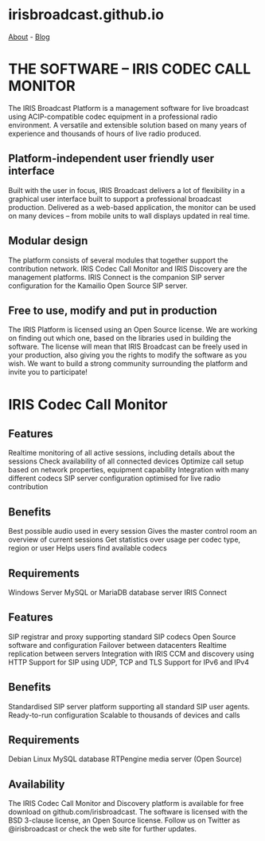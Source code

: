 # irisbroadcast.github.io

[About](README_ABOUT.md) - [Blog](README_BLOG.md)

# THE SOFTWARE – IRIS CODEC CALL MONITOR

The IRIS Broadcast Platform is a management software for live broadcast using ACIP-compatible codec equipment in a professional radio environment.  A versatile and extensible solution based on many years of experience and thousands of hours of live radio produced.

## Platform-independent user friendly user interface

Built with the user in focus, IRIS Broadcast delivers a lot of flexibility in a graphical user interface built to support a professional broadcast production. Delivered as a web-based application, the monitor can be used on many devices – from mobile units to wall displays updated in real time.

## Modular design 

The platform consists of several modules that together support the contribution network. IRIS Codec Call  Monitor and IRIS Discovery are the management platforms. IRIS Connect is the companion SIP server configuration for the Kamailio Open Source SIP server.

## Free to use, modify and put in production

The IRIS Platform is licensed using an Open Source license. We are working on finding out which one, based on the libraries used in building the software. The license will mean that IRIS Broadcast can be freely used in your production, also giving you the rights to modify the software as you wish. We want to build a strong community surrounding the platform and invite you to participate!

# IRIS Codec Call Monitor

## Features

Realtime monitoring of all active sessions, including details about the sessions
Check availability of all connected devices
Optimize call setup based on network properties, equipment capability
Integration with many different codecs
SIP server configuration optimised for live radio contribution

## Benefits

Best possible audio used in every session
Gives the master control room an overview of current sessions
Get statistics over usage per codec type, region or user
Helps users find available codecs

## Requirements

Windows Server
MySQL or MariaDB database server
IRIS Connect

## Features

SIP registrar and proxy supporting standard SIP codecs
Open Source software and configuration
Failover between datacenters
Realtime replication between servers
Integration with IRIS CCM and discovery using HTTP
Support for SIP using UDP, TCP and TLS
Support for IPv6 and IPv4

## Benefits

Standardised SIP server platform supporting all standard SIP user agents.
Ready-to-run configuration
Scalable to thousands of devices and calls

## Requirements

Debian Linux
MySQL database
RTPengine media server (Open Source)

## Availability

The IRIS Codec Call Monitor and Discovery platform is available for free download on github.com/irisbroadcast. The software is licensed with the BSD 3-clause license, an Open Source license. Follow us on Twitter as @irisbroadcast or check the web site for further updates.
